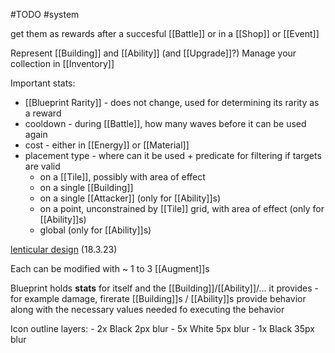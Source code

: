#TODO
#system 

get them as rewards after a succesful [[Battle]] or in a [[Shop]] or [[Event]]

Represent [[Building]] and [[Ability]] (and [[Upgrade]]?)
Manage your collection in [[Inventory]]

Important stats:
-  [[Blueprint Rarity]] - does not change, used for determining its rarity as a reward
- cooldown - during [[Battle]], how many waves before it can be used again
- cost - either in [[Energy]] or [[Material]]
- placement type - where can it be used + predicate for filtering if targets are valid
    - on a [[Tile]], possibly with area of effect
    - on a single [[Building]]
    - on a single [[Attacker]] (only for [[Ability]]s)
    - on a point, unconstrained by [[Tile]] grid, with area of effect (only for [[Ability]]s)
    - global (only for [[Ability]]s)

[lenticular design](https://magic.wizards.com/en/news/making-magic/lenticular-design-2014-03-31) (18.3.23)

Each can be modified with ~ 1 to 3 [[Augment]]s

Blueprint holds **stats** for itself and the [[Building]]/[[Ability]]/... it provides - for example damage, firerate
[[Building]]s / [[Ability]]s provide behavior along with the necessary values needed fo executing the behavior

Icon outline layers:
    - 2x Black 2px blur
    - 5x White 5px blur
    - 1x Black 35px blur
